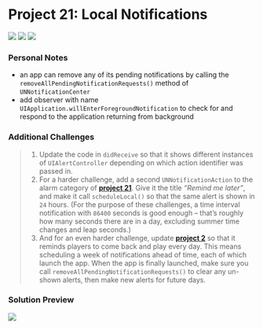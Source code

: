 # Project 21: Local Notifications

[![](https://img.shields.io/badge/Hacking%20with%20iOS-2019.10.26-36A9AE?logo=gumroad)](https://www.hackingwithswift.com/store/hacking-with-ios) [![](https://img.shields.io/badge/Xcode-11.3.1-3d8af0?logo=xcode)](#) [![](https://img.shields.io/badge/Swift-5.1-FA7343?logo=swift)](#)

### Personal Notes
- an app can remove any of its pending notifications by calling the `removeAllPendingNotificationRequests()` method of `UNNotificationCenter`
- add observer with name `UIApplication.willEnterForegroundNotification` to check for and respond to the application returning from background

### Additional Challenges
> 1. Update the code in `didReceive` so that it shows different instances of `UIAlertController` depending on which action identifier was passed in.
> 2. For a harder challenge, add a second `UNNotificationAction` to the alarm category of [**project 21**](#). Give it the title _“Remind me later”_, and make it call `scheduleLocal()` so that the same alert is shown in `24` hours. (For the purpose of these challenges, a time interval notification with `86400` seconds is good enough – that’s roughly how many seconds there are in a day, excluding summer time changes and leap seconds.)
> 3. And for an even harder challenge, update [**project 2**](https://github.com/seventhaxis/hacking-with-ios/tree/master/projects/p02.guess-the-flag/) so that it reminds players to come back and play every day. This means scheduling a week of notifications ahead of time, each of which launch the app. When the app is finally launched, make sure you call `removeAllPendingNotificationRequests()` to clear any un-shown alerts, then make new alerts for future days.

### Solution Preview
<img src="https://user-images.githubusercontent.com/4438390/72671465-b1830000-3a18-11ea-8434-524f74a93c69.png">

